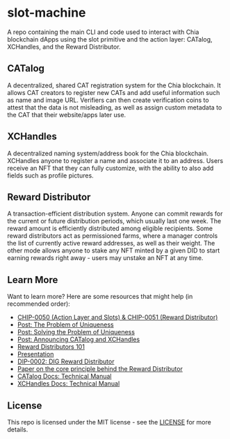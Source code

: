 # slot-machine

A repo containing the main CLI and code used to interact with Chia blockchain dApps using the slot primitive and the action layer: CATalog, XCHandles, and the Reward Distributor.

## CATalog

A decentralized, shared CAT registration system for the Chia blockchain. It allows CAT creators to register new CATs and add useful information such as name and image URL. Verifiers can then create verification coins to attest that the data is not misleading, as well as assign custom metadata to the CAT that their website/apps later use.


## XCHandles

A decentralized naming system/address book for the Chia blockchain. XCHandles anyone to register a name and associate it to an address. Users receive an NFT that they can fully customize, with the ability to also add fields such as profile pictures.

## Reward Distributor

A transaction-efficient distribution system. Anyone can commit rewards for the current or future distribution periods, which usually last one week. The reward amount is efficiently distributed among eligible recipients. Some reward distributors act as permissioned farms, where a manager controls the list of currently active reward addresses, as well as their weight. The other mode allows anyone to stake any NFT minted by a given DID to start earning rewards right away - users may unstake an NFT at any time.

## Learn More

Want to learn more? Here are some resources that might help (in recommended order):
 * [CHIP-0050 (Action Layer and Slots) & CHIP-0051 (Reward Distributor)](https://github.com/Chia-Network/chips/pull/165)
 * [Post: The Problem of Uniqueness](https://blog.fireacademy.io/p/uniqueness-on-chain)
 * [Post: Solving the Problem of Uniqueness](https://blog.fireacademy.io/p/solving-the-problem-of-uniqueness)
 * [Post: Announcing CATalog and XCHandles](https://blog.fireacademy.io/p/announcing-catalog-and-xchandles)
 * [Reward Distributors 101](https://blog.fireacademy.io/p/reward-distributors-101)
 * [Presentation](https://pitch.com/v/uniqueness-fjrbf7)
 * [DIP-0002: DIG Reward Distributor](https://github.com/DIG-Network/DIPS/blob/main/DIPs/dip-0002.md)
 * [Paper on the core principle behind the Reward Distributor](https://uploads-ssl.webflow.com/5ad71ffeb79acc67c8bcdaba/5ad8d1193a40977462982470_scalable-reward-distribution-paper.pdf)
 * [CATalog Docs: Technical Manual](https://docs.catalog.cat/)
 * [XCHandles Docs: Technical Manual](https://docs.xchandles.com/)

## License

This repo is licensed under the MIT license - see the [LICENSE](LICENSE) for more details.